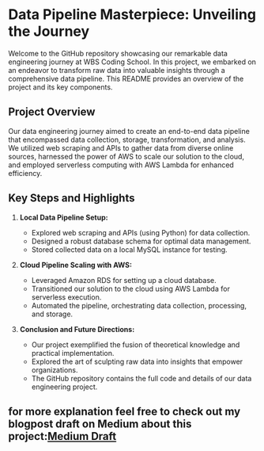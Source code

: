 # Data Pipeline Masterpiece: Unveiling the Journey

Welcome to the GitHub repository showcasing our remarkable data engineering journey at WBS Coding School.
In this project, we embarked on an endeavor to transform raw data into valuable insights through a comprehensive data pipeline. This README provides an overview of the project and its key components.

## Project Overview

Our data engineering journey aimed to create an end-to-end data pipeline that encompassed data collection, storage, transformation, and analysis.
We utilized web scraping and APIs to gather data from diverse online sources, harnessed the power of AWS to scale our solution to the cloud, and employed serverless computing with AWS Lambda for enhanced efficiency.

## Key Steps and Highlights

1. **Local Data Pipeline Setup:**
   - Explored web scraping and APIs (using Python) for data collection.
   - Designed a robust database schema for optimal data management.
   - Stored collected data on a local MySQL instance for testing.

2. **Cloud Pipeline Scaling with AWS:**
   - Leveraged Amazon RDS for setting up a cloud database.
   - Transitioned our solution to the cloud using AWS Lambda for serverless execution.
   - Automated the pipeline, orchestrating data collection, processing, and storage.

3. **Conclusion and Future Directions:**
   - Our project exemplified the fusion of theoretical knowledge and practical implementation.
   - Explored the art of sculpting raw data into insights that empower organizations.
   - The GitHub repository contains the full code and details of our data engineering project.
  
## for more explanation feel free to check out my blogpost draft on Medium about this project:[Medium Draft](https://medium.com/@skkafawi/building-a-data-pipe-line-masterpiece-unveiling-the-journey-at-wbs-coding-school-8bdb70e9d927)
